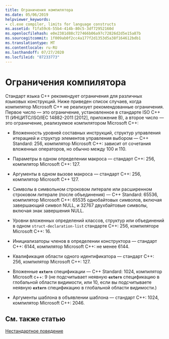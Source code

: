 ```yaml
---
title: Ограничения компилятора
ms.date: 05/06/2019
helpviewer_keywords:
- cl.exe compiler, limits for language constructs
ms.assetid: f1fa59c6-55b4-414b-80c5-3df72952160d
ms.openlocfilehash: e0e2381d88c727466b06a97c72826d2d5e15a87b
ms.sourcegitcommit: 1f009ab0f2cc4a177f2d1353d5a38f164612bdb1
ms.translationtype: MT
ms.contentlocale: ru-RU
ms.lasthandoff: 07/27/2020
ms.locfileid: "87233773"
---
```

# <a name="compiler-limits"></a>Ограничения компилятора

Стандарт языка C++ рекомендует ограничения для различных языковых конструкций. Ниже приведен список случаев, когда компилятор Microsoft C++ не реализует рекомендованные ограничения. Первое число — это ограничение, установленное в стандарте ISO C++ 11 (ИНЦИТС/ISO/IEC 14882-2011 [2012], приложение B), а второе число — это ограничение, реализуемое компилятором Microsoft C++:

- Вложенность уровней составных инструкций, структур управления итерацией и структур элементов управления выбором — C++ Standard: 256, компилятор Microsoft C++: зависит от сочетания вложенных операторов, но обычно между 100 и 110.

- Параметры в одном определении макроса — стандарт C++: 256, компилятор Microsoft C++: 127.

- Аргументы в одном вызове макроса — стандарт C++: 256, компилятор Microsoft C++ 127.

- Символы в символьном строковом литерале или расширенном строковом литерале (после объединения) — C++ Standard: 65536, компилятор Microsoft C++: 65535 однобайтовых символов, включая завершающий символ NULL, и 32767 двухбайтовые символы, включая знак завершения NULL.

- Уровни вложенных определений классов, структур или объединений в одном `struct-declaration-list` стандарте C++: 256, компиляторе Microsoft C++: 16.

- Инициализаторы членов в определении конструктора — стандарт C++: 6144, компилятор Microsoft C++: не менее 6144.

- Квалификация области одного идентификатора — стандарт C++: 256, компилятор Microsoft C++: 127.

- Вложенные **`extern`** спецификации — C++ Standard: 1024, компилятор Microsoft c++: 9 (не подсчитывает неявную **`extern`** спецификацию в глобальной области видимости, или 10, если вы подсчитываете неявную **`extern`** спецификацию в глобальной области видимости.)

- Аргументы шаблона в объявлении шаблона — стандарт C++: 1024, компилятор Microsoft C++: 2046.

## <a name="see-also"></a>См. также статью

[Нестандартное поведение](../cpp/nonstandard-behavior.md)
